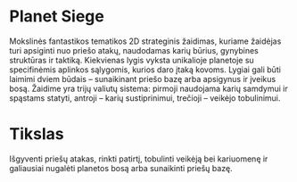 # Planet Siege
Mokslinės fantastikos tematikos 2D strateginis žaidimas, kuriame žaidėjas turi apsiginti nuo priešo atakų, 
naudodamas karių būrius, gynybines struktūras ir taktiką. Kiekvienas lygis vyksta unikalioje planetoje su specifinėmis aplinkos sąlygomis, kurios daro įtaką kovoms.
Lygiai gali būti laimimi dviem būdais – sunaikinant priešo bazę arba apsigynus ir įveikus bosą. Žaidime yra trijų valiutų sistema: 
pirmoji naudojama karių samdymui ir spąstams statyti, antroji – karių sustiprinimui, trečioji – veikėjo tobulinimui. 

# Tikslas
Išgyventi priešų atakas, rinkti patirtį, tobulinti veikėją bei kariuomenę ir galiausiai nugalėti planetos bosą arba sunaikinti priešų bazę.
